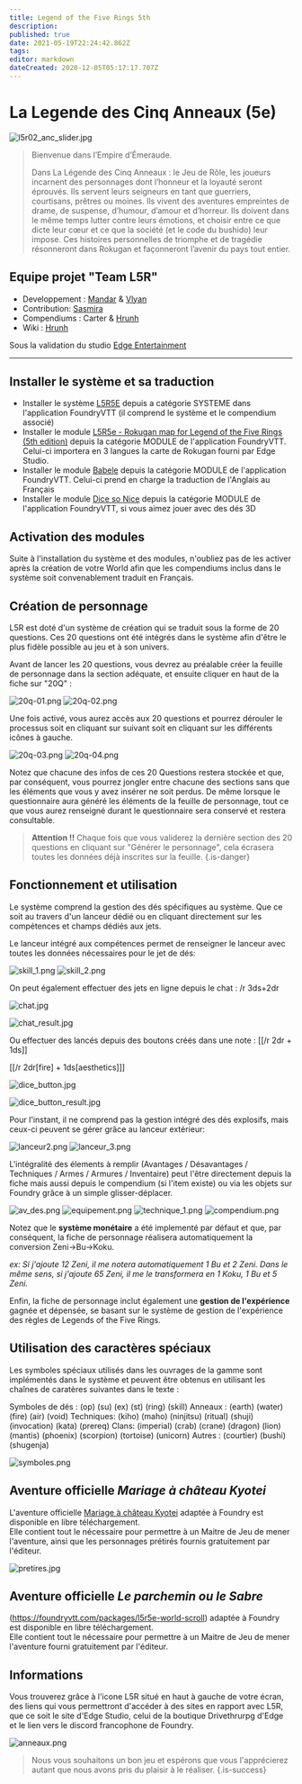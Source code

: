 ```yaml
---
title: Legend of the Five Rings 5th
description: 
published: true
date: 2021-05-19T22:24:42.862Z
tags: 
editor: markdown
dateCreated: 2020-12-05T05:17:17.707Z
---
```


# La Legende des Cinq Anneaux (5e)
![l5r02_anc_slider.jpg](/images/l5r02_anc_slider.jpg)

> Bienvenue dans l’Empire d’Émeraude.
> 
> Dans La Légende des Cinq Anneaux : le Jeu de Rôle, les joueurs incarnent des personnages dont l’honneur et la loyauté seront éprouvés. Ils servent leurs seigneurs en tant que guerriers, courtisans, prêtres ou moines. Ils vivent des aventures empreintes de drame, de suspense, d’humour, d’amour et d’horreur. Ils doivent dans le même temps lutter contre leurs émotions, et choisir entre ce que dicte leur cœur et ce que la société (et le code du bushido) leur impose. Ces histoires personnelles de triomphe et de tragédie résonneront dans Rokugan et façonneront l’avenir du pays tout entier.

## Equipe projet "Team L5R"

- Developpement : [Mandar](https://foundryvtt.com/community/mandar) & [Vlyan](https://foundryvtt.com/community/vlyan)
- Contribution: [Sasmira](https://foundryvtt.com/community/sasmira)
- Compendiums : Carter & [Hrunh](https://foundryvtt.com/community/hrunh)
- Wiki : [Hrunh](https://foundryvtt.com/community/hrunh)

Sous la validation du studio [Edge Entertainment](https://edge-studio.net/)

---

## Installer le système et sa traduction
- Installer le système [L5R5E](https://foundryvtt.com/packages/l5r5e/) depuis a catégorie SYSTEME dans l'application FoundryVTT (il comprend le système et le compendium associé)
- Installer le module [L5R5e - Rokugan map for Legend of the Five Rings (5th edition)](https://foundryvtt.com/packages/l5r5e-map/) depuis la catégorie MODULE de l'application FoundryVTT. Celui-ci importera en 3 langues la carte de Rokugan fourni par Edge Studio.
- Installer le module [Babele](https://foundryvtt.com/packages/babele/) depuis la catégorie MODULE de l'application FoundryVTT. Celui-ci prend en charge la traduction de l'Anglais au Français
- Installer le module [Dice so Nice](https://foundryvtt.com/packages/dice-so-nice/) depuis la catégorie MODULE de l'application FoundryVTT, si vous aimez jouer avec des dés 3D

## Activation des modules
Suite à l'installation du système et des modules, n'oubliez pas de les activer après la création de votre World afin que les compendiums inclus dans le système soit convenablement traduit en Français.

## Création de personnage

L5R est doté d'un système de création qui se traduit sous la forme de 20 questions.
Ces 20 questions ont été intégrés dans le système afin d'être le plus fidèle possible au jeu et à son univers.

Avant de lancer les 20 questions, vous devrez au préalable créer la feuille de personnage dans la section adéquate, et ensuite cliquer en haut de la fiche sur "20Q" :

![20q-01.png](/images/20q-01.png) ![20q-02.png](/images/20q-02.png)

Une fois activé, vous aurez accès aux 20 questions et pourrez dérouler le processus soit en cliquant sur suivant soit en cliquant sur les différents icônes à gauche.

![20q-03.png](/images/20q-03.png) ![20q-04.png](/images/20q-04.png)

Notez que chacune des infos de ces 20 Questions restera stockée et que, par conséquent, vous pourrez jongler entre chacune des sections sans que les éléments que vous y avez insérer ne soit perdus. De même lorsque le questionnaire aura généré les éléments de la feuille de personnage, tout ce que vous aurez renseigné durant le questionnaire sera conservé et restera consultable.

> **Attention !!**
Chaque fois que vous validerez la dernière section des 20 questions en cliquant sur "Générer le personnage", cela écrasera toutes les données déjà inscrites sur la feuille.
{.is-danger}


## Fonctionnement et utilisation
Le système comprend la gestion des dés spécifiques au système. Que ce soit au travers d'un lanceur dédié ou en cliquant directement sur les compétences et champs dédiés aux jets.

Le lanceur intégré aux compétences permet de renseigner le lanceur avec toutes les données nécessaires pour le jet de dés:

![skill_1.png](/images/skill_1.png) ![skill_2.png](/images/skill_2.png)

On peut également effectuer des jets en ligne depuis le chat :
/r 3ds+2dr

![chat.jpg](/images/chat.jpg)

![chat_result.jpg](/images/chat_result.jpg)

Ou effectuer des lancés depuis des boutons créés dans une note :
[[/r 2dr + 1ds]]

[[/r 2dr[fire] + 1ds[aesthetics]]]

![dice_button.jpg](/images/dice_button.jpg)

![dice_button_result.jpg](/images/dice_button_result.jpg)

Pour l'instant, il ne comprend pas la gestion intégré des dés explosifs, mais ceux-ci peuvent se gérer grâce au lanceur extérieur:

![lanceur2.png](/images/lanceur2.png) 
![lanceur_3.png](/images/lanceur_3.png)

L'intégralité des élements à remplir (Avantages / Désavantages / Techniques / Armes / Armures / Inventaire) peut l'être directement depuis la fiche mais aussi depuis le compendium (si l'item existe) ou via les objets sur Foundry grâce à un simple glisser-déplacer.

![av_des.png](/images/av_des.png) ![equipement.png](/images/equipement.png) ![technique_1.png](/images/technique_1.png) ![compendium.png](/images/compendium.png)

Notez que le **système monétaire** a été implementé par défaut et que, par conséquent, la fiche de personnage réalisera automatiquement la conversion Zeni->Bu->Koku.

*ex: Si j'ajoute 12 Zeni, il me notera automatiquement 1 Bu et 2 Zeni. Dans le même sens, si j'ajoute 65 Zeni, il me le transformera en 1 Koku, 1 Bu et 5 Zeni.*

Enfin, la fiche de personnage inclut également une **gestion de l'expérience** gagnée et dépensée, se basant sur le système de gestion de l'expérience des règles de Legends of the Five Rings.


## Utilisation des caractères spéciaux

Les symboles spéciaux utilisés dans les ouvrages de la gamme sont implémentés dans le système et peuvent être obtenus en utilisant les chaînes de caratères suivantes dans le texte :

Symboles de dés : (op) (su) (ex) (st) (ring) (skill)
Anneaux : (earth) (water) (fire) (air) (void)
Techniques: (kiho) (maho) (ninjitsu) (ritual) (shuji) (invocation) (kata) (prereq)
Clans: (imperial) (crab) (crane) (dragon) (lion) (mantis) (phoenix) (scorpion) (tortoise) (unicorn)
Autres : (courtier) (bushi) (shugenja)

![symboles.png](/images/symboles.png)


## Aventure officielle *Mariage à château Kyotei* 

L'aventure officielle [Mariage à château Kyotei](https://foundryvtt.com/packages/l5r_mariage) adaptée à Foundry est disponible en libre téléchargement.  
Elle contient tout le nécessaire pour permettre à un Maitre de Jeu de mener l'aventure, ainsi que les personnages prétirés fournis gratuitement par l'éditeur. 

![pretires.jpg](/images/pretires.jpg) 

## Aventure officielle *Le parchemin ou le Sabre*
(https://foundryvtt.com/packages/l5r5e-world-scroll) adaptée à Foundry est disponible en libre téléchargement.  
Elle contient tout le nécessaire pour permettre à un Maitre de Jeu de mener l'aventure fourni gratuitement par l'éditeur. 



## Informations

Vous trouverez grâce à l'icone L5R situé en haut à gauche de votre écran, des liens qui vous permettront d'accéder à des sites en rapport avec L5R, que ce soit le site d'Edge Studio, celui de la boutique Drivethrurpg d'Edge et le lien vers le discord francophone de Foundry.

![anneaux.png](/images/anneaux.png)

> Nous vous souhaitons un bon jeu et espérons que vous l'apprécierez autant que nous avons pris du plaisir à le réaliser.
{.is-success}

